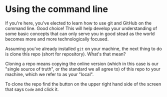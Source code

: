 # Using the command line

If you're here, you've elected to learn how to use git and GitHub on the command line. Good choice! This will help develop your understanding of some basic concepts that can only serve you in good stead as the world becomes more and more technologically focused.

Assuming you've already installed `git` on your machine, the next thing to do is clone this repo (short for repository). What's that mean? 

Cloning a repo means copying the online version (which in this case is our "single source of truth", or the standard we all agree to) of this repo to your machine, which we refer to as your "local".

To clone the repo find the button on the upper right hand side of the screen that says `Code` and click it. 

